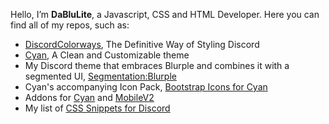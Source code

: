 Hello, I’m <strong>DaBluLite</strong>, a Javascript, CSS and HTML Developer. Here you can find all of my repos, such as:
* [DiscordColorways](https://github.com/DaBluLite/DiscordColorways), The Definitive Way of Styling Discord
* [Cyan](https://github.com/DaBluLite/Cyan), A Clean and Customizable theme
* My Discord theme that embraces Blurple and combines it with a segmented UI, [Segmentation:Blurple](https://github.com/DaBluLite/SegmentationBlurple)
* Cyan's accompanying Icon Pack, [Bootstrap Icons for Cyan](https://github.com/DaBluLite/CyanBootstrapIcons)
* Addons for [Cyan](https://dablulite.github.io/Cyan/Addons) and [MobileV2](https://github.com/DaBluLite/MobileV2/tree/master/Addons)
* My list of [CSS Snippets for Discord](https://github.com/DaBluLite/css-snippets)
